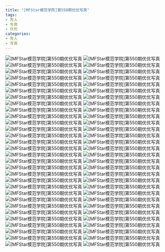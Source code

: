 ```yaml
---
title: "[MFStar模范学院]第550期优优写真"
tags: 
- 秀人
- 写真
- 优优
categories:
- 秀人
- 写真
---
```


![[MFStar模范学院]第550期优优写真](https://img.ilovese.xyz/1734717391952.webp)
![[MFStar模范学院]第550期优优写真](https://img.ilovese.xyz/1734717393667.webp)
![[MFStar模范学院]第550期优优写真](https://img.ilovese.xyz/1734717395461.webp)
![[MFStar模范学院]第550期优优写真](https://img.ilovese.xyz/1734717397446.webp)
![[MFStar模范学院]第550期优优写真](https://img.ilovese.xyz/1734717398801.webp)
![[MFStar模范学院]第550期优优写真](https://img.ilovese.xyz/1734717400298.webp)
![[MFStar模范学院]第550期优优写真](https://img.ilovese.xyz/1734717402036.webp)
![[MFStar模范学院]第550期优优写真](https://img.ilovese.xyz/1734717403504.webp)
![[MFStar模范学院]第550期优优写真](https://img.ilovese.xyz/1734717405205.webp)
![[MFStar模范学院]第550期优优写真](https://img.ilovese.xyz/1734717406960.webp)
![[MFStar模范学院]第550期优优写真](https://img.ilovese.xyz/1734717408865.webp)
![[MFStar模范学院]第550期优优写真](https://img.ilovese.xyz/1734717410850.webp)
![[MFStar模范学院]第550期优优写真](https://img.ilovese.xyz/1734717412816.webp)
![[MFStar模范学院]第550期优优写真](https://img.ilovese.xyz/1734717414727.webp)
![[MFStar模范学院]第550期优优写真](https://img.ilovese.xyz/1734717417670.webp)
![[MFStar模范学院]第550期优优写真](https://img.ilovese.xyz/1734717419345.webp)
![[MFStar模范学院]第550期优优写真](https://img.ilovese.xyz/1734717421255.webp)
![[MFStar模范学院]第550期优优写真](https://img.ilovese.xyz/1734717423134.webp)
![[MFStar模范学院]第550期优优写真](https://img.ilovese.xyz/1734717424839.webp)
![[MFStar模范学院]第550期优优写真](https://img.ilovese.xyz/1734717426634.webp)
![[MFStar模范学院]第550期优优写真](https://img.ilovese.xyz/1734717427805.webp)
![[MFStar模范学院]第550期优优写真](https://img.ilovese.xyz/1734717429423.webp)
![[MFStar模范学院]第550期优优写真](https://img.ilovese.xyz/1734717431281.webp)
![[MFStar模范学院]第550期优优写真](https://img.ilovese.xyz/1734717433189.webp)
![[MFStar模范学院]第550期优优写真](https://img.ilovese.xyz/1734717434818.webp)
![[MFStar模范学院]第550期优优写真](https://img.ilovese.xyz/1734717436529.webp)
![[MFStar模范学院]第550期优优写真](https://img.ilovese.xyz/1734717438418.webp)
![[MFStar模范学院]第550期优优写真](https://img.ilovese.xyz/1734717440128.webp)
![[MFStar模范学院]第550期优优写真](https://img.ilovese.xyz/1734717441842.webp)
![[MFStar模范学院]第550期优优写真](https://img.ilovese.xyz/1734717443243.webp)
![[MFStar模范学院]第550期优优写真](https://img.ilovese.xyz/1734717445017.webp)
![[MFStar模范学院]第550期优优写真](https://img.ilovese.xyz/1734717446687.webp)
![[MFStar模范学院]第550期优优写真](https://img.ilovese.xyz/1734717448394.webp)
![[MFStar模范学院]第550期优优写真](https://img.ilovese.xyz/1734717450439.webp)
![[MFStar模范学院]第550期优优写真](https://img.ilovese.xyz/1734717452223.webp)
![[MFStar模范学院]第550期优优写真](https://img.ilovese.xyz/1734717454020.webp)
![[MFStar模范学院]第550期优优写真](https://img.ilovese.xyz/1734717455537.webp)
![[MFStar模范学院]第550期优优写真](https://img.ilovese.xyz/1734717457121.webp)
![[MFStar模范学院]第550期优优写真](https://img.ilovese.xyz/1734717458406.webp)
![[MFStar模范学院]第550期优优写真](https://img.ilovese.xyz/1734717460070.webp)
![[MFStar模范学院]第550期优优写真](https://img.ilovese.xyz/1734717461805.webp)
![[MFStar模范学院]第550期优优写真](https://img.ilovese.xyz/1734717463589.webp)
![[MFStar模范学院]第550期优优写真](https://img.ilovese.xyz/1734717465497.webp)
![[MFStar模范学院]第550期优优写真](https://img.ilovese.xyz/1734717467304.webp)
![[MFStar模范学院]第550期优优写真](https://img.ilovese.xyz/1734717468988.webp)
![[MFStar模范学院]第550期优优写真](https://img.ilovese.xyz/1734717470933.webp)
![[MFStar模范学院]第550期优优写真](https://img.ilovese.xyz/1734717472777.webp)
![[MFStar模范学院]第550期优优写真](https://img.ilovese.xyz/1734717474195.webp)
![[MFStar模范学院]第550期优优写真](https://img.ilovese.xyz/1734717475481.webp)
![[MFStar模范学院]第550期优优写真](https://img.ilovese.xyz/1734717476820.webp)
![[MFStar模范学院]第550期优优写真](https://img.ilovese.xyz/1734717478665.webp)
![[MFStar模范学院]第550期优优写真](https://img.ilovese.xyz/1734717480566.webp)
![[MFStar模范学院]第550期优优写真](https://img.ilovese.xyz/1734717482450.webp)
![[MFStar模范学院]第550期优优写真](https://img.ilovese.xyz/1734717484294.webp)
![[MFStar模范学院]第550期优优写真](https://img.ilovese.xyz/1734717486166.webp)
![[MFStar模范学院]第550期优优写真](https://img.ilovese.xyz/1734717488817.webp)
![[MFStar模范学院]第550期优优写真](https://img.ilovese.xyz/1734717490588.webp)
![[MFStar模范学院]第550期优优写真](https://img.ilovese.xyz/1734717492323.webp)
![[MFStar模范学院]第550期优优写真](https://img.ilovese.xyz/1734717493746.webp)
![[MFStar模范学院]第550期优优写真](https://img.ilovese.xyz/1734717495432.webp)
